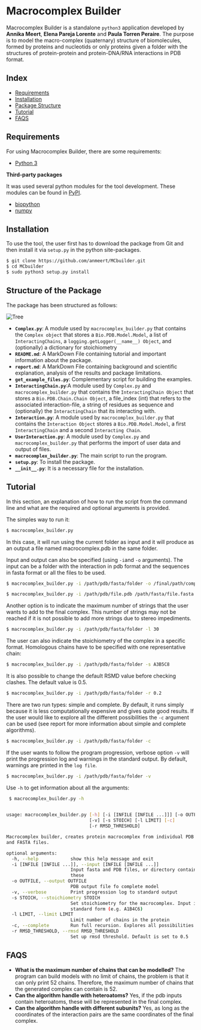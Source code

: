 # Macrocomplex Builder
Macrocomplex Builder is a standalone `python3` application developed by **Annika Meert**, **Elena Pareja Lorente** and **Paula Torren Peraire**. The purpose is to model the macro-complex (quaternary) structure of biomolecules, formed by proteins and nucleotids or only proteins given a folder with the structures of protein-protein and protein-DNA/RNA interactions in PDB format. 

## Index


- [Requirements](#Requirements)
- [Installation](#Installation)
- [Package Structure](#Structure-of-the-Package)
- [Tutorial](#Tutorial)
- [FAQS](#FAQS)




## Requirements
For using Macrocomplex Builder, there are some requirements:

* [Python 3](https://www.python.org/)

**Third-party packages**

It was used several python modules for the tool development. These modules can be found in [PyPI](https://pypi.org/). 

* [biopython](https://pypi.org/project/biopython/)
* [numpy](https://pypi.org/project/numpy/)

## Installation

To use the tool, the user first has to download the package from Git and then install it via `setup.py` in the python site-packages.

 ```bash
 $ git clone https://github.com/anmeert/MCbuilder.git
 $ cd MCbuilder
 $ sudo python3 setup.py install
 ``` 
## Structure of the Package
The package has been structured as follows:

![Tree](documentation/images/tree.png)

* **`Complex.py`**: A module used by `macrocomplex_builder.py` that contains the `Complex object` that stores a `Bio.PDB.Model.Model`, a list of `InteractingChains`, a `logging.getLogger(__name__) Object`, and (optionally) a dictionary for stoichiometry
* **`README.md`**: A MarkDown File containing tutorial and important information about the package. 
* **`report.md`**: A MarkDown File containing background and scientific explanation, analysis of the results and package limitations. 
* **`get_example_files.py`**: Complementary script for building the examples. 
* **`InteractingChain.py`**:A module used by `Complex.py` and `macrocomplex_builder.py` that contains the `InteractingChain Object` that stores a `Bio.PDB.Chain.Chain Object`, a file_index (int) that refers to the associated interaction-file, a string of residues as sequence and (optionally) the `InteractingChain` that its interacting with.
* **`Interaction.py`**: A module used by `macrocomplex_builder.py` that contains the `Interaction Object` stores a `Bio.PDB.Model.Model`, a first `InteractingChain` and a second `Interacting Chain`.
* **`UserInteraction.py`**: A module used by `Complex.py` and `macrocomplex_builder.py` that performs the import of user data and output of files.
* **`macrocomplex_builder.py`**: The main script to run the program. 
* **`setup.py`**: To install the package.
* **`__init__.py`**: It is a necessary file for the installation.


## Tutorial

In this section, an explanation of how to run the script from the command line and what are the required and optional arguments is provided. 

The simples way to run it:

 ```bash
 $ macrocomplex_builder.py
 ```
In this case, it will run using the current folder as input and it will produce as an output a file named macrocomplex.pdb in the same folder. 

Input and output can also be specified (using `-i`and `-o` arguments). The input can be a folder with the interaction in pdb format and the sequences in fasta format or all the files to be used.
 
 ```bash
 $ macrocomplex_builder.py -i /path/pdb/fasta/folder -o /final/path/complex_name.pdb
 
 $ macrocomplex_builder.py -i /path/pdb/file.pdb /path/fasta/file.fasta -o /final/path/complex_name.pdb
 ```
Another option is to indicate the maximum number of strings that the user wants to add to the final complex. This number of strings may not be reached if it is not possible to add more strings due to stereo impediments. 

 ```bash
 $ macrocomplex_builder.py -i /path/pdb/fasta/folder -l 30
 ```
The user can also indicate the stoichiometry of the complex in a specific format.
Homologous chains have to be specified with one representative chain:

 ```bash
 $ macrocomplex_builder.py -i /path/pdb/fasta/folder -s A3B5C8
 ```
It is also possible to change the default RSMD value before checking clashes. The default value is 0.5.

 ```bash
 $ macrocomplex_builder.py -i /path/pdb/fasta/folder -r 0.2
 ```

There are two run types: simple and complete. By default, it runs simply because it is less computationally expensive and gives quite good results. If the user would like to explore all the different possibilities the `-c` argument can be used (see report for more information about simple and complete algorithms). 

 ```bash
 $ macrocomplex_builder.py -i /path/pdb/fasta/folder -c
 ```
If the user wants to follow the program progression, verbose option `-v` will print the progression log and warnings in the standard output. By default, warnings are printed in the `log file`. 

 ```bash
 $ macrocomplex_builder.py -i /path/pdb/fasta/folder -v
 ```

Use `-h` to get information about all the arguments: 

```bash
 $ macrocomplex_builder.py -h 
 

usage: macrocomplex_builder.py [-h] [-i [INFILE [INFILE ...]]] [-o OUTFILE]
                               [-v] [-s STOICH] [-l LIMIT] [-c]
                               [-r RMSD_THRESHOLD]

Macrocomplex builder, creates protein macrocomplex from individual PDB files
and FASTA files.

optional arguments:
  -h, --help            show this help message and exit
  -i [INFILE [INFILE ...]], --input [INFILE [INFILE ...]]
                        Input fasta and PDB files, or directory containing
                        these
  -o OUTFILE, --output OUTFILE
                        PDB output file fo complete model
  -v, --verbose         Print progression log to standard output
  -s STOICH, --stoichiometry STOICH
                        Set stoichiometry for the macrocomplex. Input in
                        standard form (e.g. A1B4C6)
  -l LIMIT, --limit LIMIT
                        Limit number of chains in the protein
  -c, --complete        Run full recursion. Explores all possibilities
  -r RMSD_THRESHOLD, --rmsd RMSD_THRESHOLD
                        Set up rmsd threshold. Default is set to 0.5
```

## FAQS
* **What is the maximum number of chains that can be modelled?** The program can build models with no limit of chains, the problem is that it can only print 52 chains. Therefore, the maximum number of chains that the generated complex can contain is 52.
* **Can the algorithm handle with heteroatoms?** Yes, if the pdb inputs contain heteroatoms, these will be represented in the final complex.
* **Can the algorithm handle with different subunits?** Yes, as long as the coordinates of the interaction pairs are the same coordinates of the final complex. 










